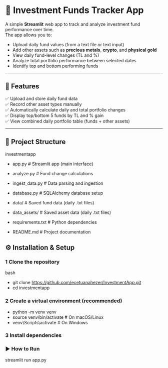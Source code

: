 # 💸 Investment Funds Tracker App

A simple **Streamlit** web app to track and analyze investment fund performance over time.  
The app allows you to:
- Upload daily fund values (from a text file or text input)
- Add other assets such as **precious metals**, **crypto**, and **physical gold**
- View daily fund-level changes (TL and %)
- Analyze total portfolio performance between selected dates
- Identify top and bottom performing funds

---

## 🚀 Features

✅ Upload and store daily fund data  
✅ Record other asset types manually  
✅ Automatically calculate daily and total portfolio changes  
✅ Display top/bottom 5 funds by TL and % gain  
✅ View combined daily portfolio table (funds + other assets)  

---

## 🧩 Project Structure


investmentapp

* app.py # Streamlit app (main interface)
* analyze.py # Fund change calculations
* ingest_data.py # Data parsing and ingestion
* database.py # SQLAlchemy database setup

* data/ # Saved fund data (daily .txt files)
* data_assets/ # Saved asset data (daily .txt files)

* requirements.txt # Python dependencies
* README.md # Project documentation

## ⚙️ Installation & Setup

### 1 Clone the repository
bash
* git clone https://github.com/ecetuanahezer/InvestmentApp.git
* cd investmentapp

### 2 Create a virtual environment (recommended)
* python -m venv venv
* source venv/bin/activate    # On macOS/Linux
* venv\Scripts\activate       # On Windows

### 3 Install dependencies

### ▶️ How to Run
streamlit run app.py